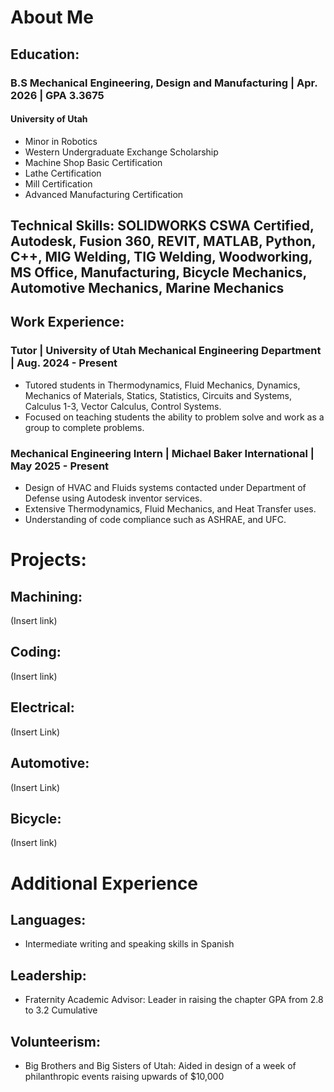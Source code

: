 # About Me

## Education:
### B.S Mechanical Engineering, Design and Manufacturing | Apr. 2026 | GPA 3.3675  
#### University of Utah
* Minor in Robotics
* Western Undergraduate Exchange Scholarship
* Machine Shop Basic Certification
* Lathe Certification
* Mill Certification
* Advanced Manufacturing Certification
 
## Technical Skills: SOLIDWORKS CSWA Certified, Autodesk, Fusion 360, REVIT, MATLAB, Python, C++, MIG Welding, TIG Welding, Woodworking, MS Office, Manufacturing, Bicycle Mechanics, Automotive Mechanics, Marine Mechanics

## Work Experience:
### Tutor | University of Utah Mechanical Engineering Department | Aug. 2024 - Present
* Tutored students in Thermodynamics, Fluid Mechanics, Dynamics, Mechanics of Materials, Statics, Statistics, Circuits and Systems, Calculus 1-3, Vector Calculus, Control Systems.
* Focused on teaching students the ability to problem solve and work as a group to complete problems.
 
### Mechanical Engineering Intern | Michael Baker International | May 2025 - Present
* Design of HVAC and Fluids systems contacted under Department of Defense using Autodesk inventor services.
* Extensive Thermodynamics, Fluid Mechanics, and Heat Transfer uses.
* Understanding of code compliance such as ASHRAE, and UFC. 

# Projects:

## Machining:
(Insert link)

## Coding:
(Insert link)

## Electrical:
(Insert Link)

## Automotive:
(Insert Link)

## Bicycle: 
(Insert link)

# Additional Experience
## Languages: 
* Intermediate writing and speaking skills in Spanish

## Leadership: 
* Fraternity Academic Advisor: Leader in raising the chapter GPA from 2.8 to 3.2 Cumulative

## Volunteerism:
* Big Brothers and Big Sisters of Utah: Aided in design of a week of philanthropic events raising upwards of $10,000 
